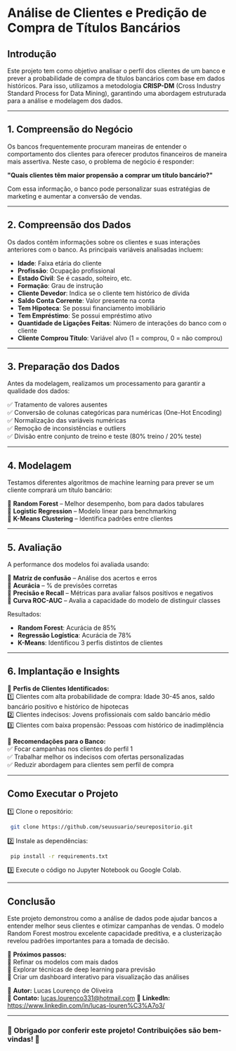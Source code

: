 # Análise de Clientes e Predição de Compra de Títulos Bancários

## Introdução
Este projeto tem como objetivo analisar o perfil dos clientes de um banco e prever a probabilidade de compra de títulos bancários com base em dados históricos. Para isso, utilizamos a metodologia **CRISP-DM** (Cross Industry Standard Process for Data Mining), garantindo uma abordagem estruturada para a análise e modelagem dos dados.

---

## 1. Compreensão do Negócio
Os bancos frequentemente procuram maneiras de entender o comportamento dos clientes para oferecer produtos financeiros de maneira mais assertiva. Neste caso, o problema de negócio é responder:

**"Quais clientes têm maior propensão a comprar um título bancário?"**

Com essa informação, o banco pode personalizar suas estratégias de marketing e aumentar a conversão de vendas.

---

## 2. Compreensão dos Dados
Os dados contêm informações sobre os clientes e suas interações anteriores com o banco. As principais variáveis analisadas incluem:

- **Idade**: Faixa etária do cliente
- **Profissão**: Ocupação profissional
- **Estado Civil**: Se é casado, solteiro, etc.
- **Formação**: Grau de instrução
- **Cliente Devedor**: Indica se o cliente tem histórico de dívida
- **Saldo Conta Corrente**: Valor presente na conta
- **Tem Hipoteca**: Se possui financiamento imobiliário
- **Tem Empréstimo**: Se possui empréstimo ativo
- **Quantidade de Ligações Feitas**: Número de interações do banco com o cliente
- **Cliente Comprou Título**: Variável alvo (1 = comprou, 0 = não comprou)

---

## 3. Preparação dos Dados
Antes da modelagem, realizamos um processamento para garantir a qualidade dos dados:

✅ Tratamento de valores ausentes  
✅ Conversão de colunas categóricas para numéricas (One-Hot Encoding)  
✅ Normalização das variáveis numéricas  
✅ Remoção de inconsistências e outliers  
✅ Divisão entre conjunto de treino e teste (80% treino / 20% teste)  

---

## 4. Modelagem
Testamos diferentes algoritmos de machine learning para prever se um cliente comprará um título bancário:

📌 **Random Forest** – Melhor desempenho, bom para dados tabulares  
📌 **Logistic Regression** – Modelo linear para benchmarking  
📌 **K-Means Clustering** – Identifica padrões entre clientes  

---

## 5. Avaliação
A performance dos modelos foi avaliada usando:

🔹 **Matriz de confusão** – Análise dos acertos e erros  
🔹 **Acurácia** – % de previsões corretas  
🔹 **Precisão e Recall** – Métricas para avaliar falsos positivos e negativos  
🔹 **Curva ROC-AUC** – Avalia a capacidade do modelo de distinguir classes  

Resultados:
- **Random Forest**: Acurácia de 85%
- **Regressão Logística**: Acurácia de 78%
- **K-Means**: Identificou 3 perfis distintos de clientes

---

## 6. Implantação e Insights
🔹 **Perfis de Clientes Identificados:**  
1️⃣ Clientes com alta probabilidade de compra: Idade 30-45 anos, saldo bancário positivo e histórico de hipotecas  
2️⃣ Clientes indecisos: Jovens profissionais com saldo bancário médio  
3️⃣ Clientes com baixa propensão: Pessoas com histórico de inadimplência  

🔹 **Recomendações para o Banco:**  
✅ Focar campanhas nos clientes do perfil 1  
✅ Trabalhar melhor os indecisos com ofertas personalizadas  
✅ Reduzir abordagem para clientes sem perfil de compra  

---

## Como Executar o Projeto

1️⃣ Clone o repositório:  
```bash
 git clone https://github.com/seuusuario/seurepositorio.git
```

2️⃣ Instale as dependências:  
```bash
 pip install -r requirements.txt
```

3️⃣ Execute o código no Jupyter Notebook ou Google Colab.

---

## Conclusão
Este projeto demonstrou como a análise de dados pode ajudar bancos a entender melhor seus clientes e otimizar campanhas de vendas. O modelo Random Forest mostrou excelente capacidade preditiva, e a clusterização revelou padrões importantes para a tomada de decisão.

🔎 **Próximos passos:**  
🔹 Refinar os modelos com mais dados  
🔹 Explorar técnicas de deep learning para previsão  
🔹 Criar um dashboard interativo para visualização das análises  

📌 **Autor:** Lucas Lourenço de Oliveira  
📌 **Contato:** lucas.lourenco331@hotmail.com
📌 **LinkedIn:** https://www.linkedin.com/in/lucas-louren%C3%A7o3/

---
### 🚀 Obrigado por conferir este projeto! Contribuições são bem-vindas! 🙌

